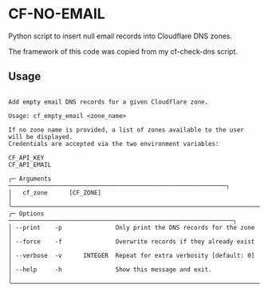 # CF-NO-EMAIL

Python script to insert null email records into Cloudflare DNS zones.

The framework of this code was copied from my cf-check-dns script.

## Usage

 ```Usage: cf-empty-email [OPTIONS] [CF_ZONE]

 Add empty email DNS records for a given Cloudflare zone.

 Usage: cf_empty_email <zone_name>

 If no zone name is provided, a list of zones available to the user will be displayed.
 Credentials are accepted via the two environment variables:

 CF_API_KEY
 CF_API_EMAIL

╭─ Arguments ─────────────────────────────────────────────────────────────╮
│   cf_zone      [CF_ZONE]                                                │
╰─────────────────────────────────────────────────────────────────────────╯
╭─ Options ───────────────────────────────────────────────────────────────╮
│ --print    -p               Only print the DNS records for the zone     │
│ --force    -f               Overwrite records if they already exist     │
│ --verbose  -v      INTEGER  Repeat for extra verbosity [default: 0]     │
│ --help     -h               Show this message and exit.                 │
╰─────────────────────────────────────────────────────────────────────────╯
```
